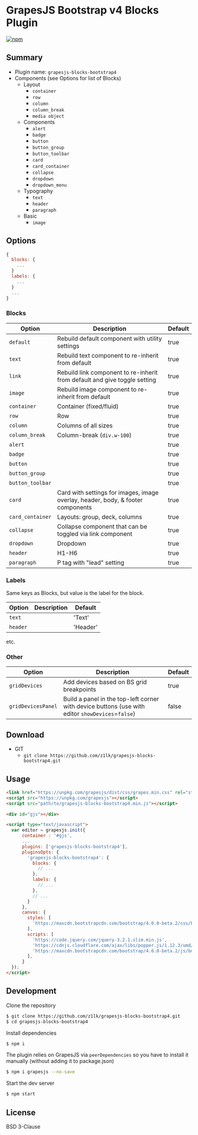 # GrapesJS Bootstrap v4 Blocks Plugin

[![npm](https://img.shields.io/npm/v/grapesjs-blocks-bootstrap4.svg)](https://www.npmjs.com/package/grapesjs-blocks-bootstrap4)

<!--<span><a href="https://david-dm.org/z1lk/grapesjs-plugin-boilerplate#info=devDependencies" title="View the status of this project's development dependencies on DavidDM"><img src="https://img.shields.io/david/dev/artf/grapesjs-plugin-boilerplate.svg" alt="Dev Dependency Status" /></a></span>-->

<!--<a rel="nofollow" href="https://app.codesponsor.io/link/nb9nPYf2XqCE1PbgcQj6gf4D/artf/grapesjs-plugin-boilerplate">
  <img alt="Sponsor" width="888" height="68" src="https://app.codesponsor.io/embed/nb9nPYf2XqCE1PbgcQj6gf4D/artf/grapesjs-plugin-boilerplate.svg"/>
</a>-->

## Summary

* Plugin name: `grapesjs-blocks-bootstrap4`
* Components (see Options for list of Blocks)
  * Layout
    * `container`
    * `row`
    * `column`
    * `column_break`
    * `media object`
  * Components
    * `alert`
    * `badge`
    * `button`
    * `button_group`
    * `button_toolbar`
    * `card`
    * `card_container`
    * `collapse`
    * `dropdown`
    * `dropdown_menu`
  * Typography
    * `text`
    * `header`
    * `paragraph`
  * Basic
    * `image`
<!--* Blocks
  * `container`
  * `row`
  * `column`
  * `column_break`
  * `text`
  * `header`-->





## Options

```js
{
  blocks: {
    ...
  }
  labels: {
    ...
  }
  ...
}
```

### Blocks

|Option|Description|Default|
|-|-|-
|`default`|Rebuild default component with utility settings|true|
|`text`|Rebuild text component to re-inherit from default|true|
|`link`|Rebuild link component to re-inherit from default and give toggle setting|true|
|`image`|Rebuild image component to re-inherit from default|true|
|`container`|Container (fixed/fluid)|true|
|`row`|Row|true|
|`column`|Columns of all sizes|true|
|`column_break`|Column-break (`div.w-100`)|true|
|`alert`||true|
|`badge`||true|
|`button`||true|
|`button_group`||true|
|`button_toolbar`||true|
|`card`|Card with settings for images, image overlay, header, body, & footer components|true|
|`card_container`|Layouts: group, deck, columns|true|
|`collapse`|Collapse component that can be toggled via link component|true|
|`dropdown`|Dropdown|true|
|`header`|H1-H6|true|
|`paragraph`|P tag with "lead" setting|true|

### Labels

Same keys as Blocks, but value is the label for the block.

|Option|Description|Default|
|-|-|-
|`text`||'Text'|
|`header`||'Header'|

etc.

### Other

|Option|Description|Default|
|-|-|-
|`gridDevices`|Add devices based on BS grid breakpoints|true|
|`gridDevicesPanel`|Build a panel in the top-left corner with device buttons (use with editor `showDevices`=`false`)|false|

## Download

<!--* CDN
  * `https://unpkg.com/grapesjs-blocks-bootstrap4`
* NPM
  * `npm i grapesjs-blocks-bootstrap4`-->
* GIT
  * `git clone https://github.com/z1lk/grapesjs-blocks-bootstrap4.git`





## Usage

```html
<link href="https://unpkg.com/grapesjs/dist/css/grapes.min.css" rel="stylesheet"/>
<script src="https://unpkg.com/grapesjs"></script>
<script src="path/to/grapesjs-blocks-bootstrap4.min.js"></script>

<div id="gjs"></div>

<script type="text/javascript">
  var editor = grapesjs.init({
      container : '#gjs',
      ...
      plugins: ['grapesjs-blocks-bootstrap4'],
      pluginsOpts: {
        'grapesjs-blocks-bootstrap4': {
          blocks: {
            // ...
          },
          labels: {
            // ...
          },
          // ...
        }
      },
      canvas: {
        styles: [
          'https://maxcdn.bootstrapcdn.com/bootstrap/4.0.0-beta.2/css/bootstrap.min.css'
        ],
        scripts: [
          'https://code.jquery.com/jquery-3.2.1.slim.min.js',
          'https://cdnjs.cloudflare.com/ajax/libs/popper.js/1.12.3/umd/popper.min.js',
          'https://maxcdn.bootstrapcdn.com/bootstrap/4.0.0-beta.2/js/bootstrap.min.js'
        ],
      }
  });
</script>
```





## Development

Clone the repository

```sh
$ git clone https://github.com/z1lk/grapesjs-blocks-bootstrap4.git
$ cd grapesjs-blocks-bootstrap4
```

Install dependencies

```sh
$ npm i
```

The plugin relies on GrapesJS via `peerDependencies` so you have to install it manually (without adding it to package.json)

```sh
$ npm i grapesjs --no-save
```

Start the dev server

```sh
$ npm start
```





## License

BSD 3-Clause
